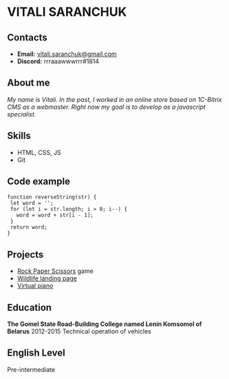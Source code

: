 # VITALI SARANCHUK


## Contacts
* **Email:** [vitali.saranchuk@gmail.com][1]
* **Discord:** rrraaawwwrrr#1814

## About me
*My name is Vitali. In the past, I worked in an online store based on 1C-Bitrix CMS as a webmaster. Right now my goal is to develop as a javascript specialist.*

## Skills
* HTML, CSS, JS
* Git

## Code example
```
function reverseString(str) {
 let word = '';
 for (let i = str.length; i > 0; i--) {
   word = word + str[i - 1];
 }
 return word;
}
```

## Projects
* [Rock Paper Scissors][2] game
* [Wildlife landing page][3]
* [Virtual piano][4]

## Education
 **The Gomel State Road-Building College named Lenin Komsomol of Belarus**
2012-2015 Technical operation of vehicles

## English Level
Pre-intermediate

[1]: mailto:vitali.saranchuk@gmail.com
[2]: https://github.com/deftonjke/RockPaperScissors
[3]: https://rolling-scopes-school.github.io/deftonjke-JSFE2021Q1/wildlife/
[4]: https://rolling-scopes-school.github.io/deftonjke-JSFE2021Q1/virtual-piano/

